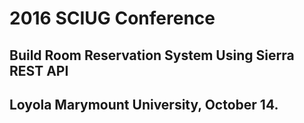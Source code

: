 # 2016 SCIUG Conference  
## Build Room Reservation System Using Sierra REST API
## Loyola Marymount University, October 14.
